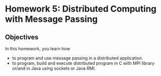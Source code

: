 # Homework 5: Distributed Computing with Message Passing

## Objectives
In this homework, you learn how
- to program and use message passing in a distributed application.
- to program, build and execute distributed program in C with MPI library or/and in Java using sockets or Java RMI.